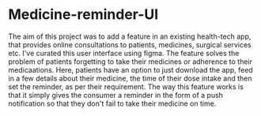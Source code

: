 # Medicine-reminder-UI
The aim of this project was to add a feature in an existing health-tech app, that provides online consultations to patients, medicines, surgical services etc. 
I've curated this user interface using figma.
The feature solves the problem of patients forgetting to take their medicines or adherence to their medicaations. 
Here, patients have an option to just download the app, feed in a few details about their medicine, the time of their dose intake and then set the reminder, as per their requirement. The way this feature works is that it simply gives the consumer a reminder in the form of a push notification so that they don't fail to take their medicine on time. 
